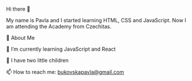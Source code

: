 Hi there 👋

My name is Pavla and I started learning HTML, CSS and JavaScript. Now I am attending the Academy from Czechitas.



🧡 About Me

🌱 I’m currently learning JavaScript and React

👦 I have two little children

📫 How to reach me: bukovskapavla@gmail.com

